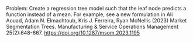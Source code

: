 Problem: Create a regression tree model such that the leaf node predicts a function instead of a mean. For example, see a new formulation in Ali Aouad, Adam N. Elmachtoub, Kris J. Ferreira, Ryan McNellis (2023) Market Segmentation Trees. Manufacturing & Service Operations Management 25(2):648-667. https://doi.org/10.1287/msom.2023.1195